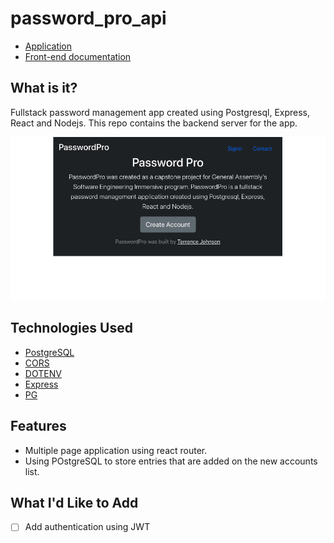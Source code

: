 # password_pro_api


* [Application](https://tcj-passwordpro.herokuapp.com/)
* [Front-end documentation](https://github.com/TCJohnson1/password_pro)

## What is it?
Fullstack password management app created using Postgresql, Express, React and Nodejs. This repo contains the backend server for the app.

![Image of App](/images/passwordpro.png)

## Technologies Used

* [PostgreSQL](https://www.postgresql.org/)
* [CORS](https://developer.mozilla.org/en-US/docs/Web/HTTP/CORS)
* [DOTENV](https://www.npmjs.com/package/dotenv)
* [Express](http://expressjs.com/en/api.html)
* [PG](https://www.npmjs.com/package/pg)

## Features
* Multiple page application using react router.
* Using POstgreSQL to store entries that are added on the new accounts list.


## What I'd Like to Add 
- [ ] Add authentication using JWT